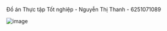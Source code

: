 Đồ án Thực tập Tốt nghiệp - Nguyễn Thị Thanh - 6251071089

![image](https://github.com/user-attachments/assets/3e7bcd25-ee9e-4e09-b040-e482c3ae2347)
